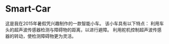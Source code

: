 # Smart-Car
这是我在2015年暑假凭兴趣制作的一款智能小车。
该小车具有以下特点：
利用车头的超声波传感器检测与障碍物的距离，以进行避障。
利用舵机控制超声波传感器的转动，使检测障碍物更为灵活。
